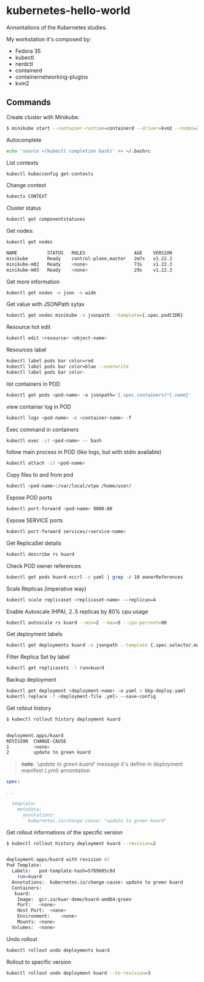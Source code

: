 # kubernetes-hello-world

Annontations of the Kubernetes studies.

My workstation it's composed by:

- Fedora 35
- kubectl
- nerdctl
- containerd
- containernetworking-plugins
- kvm2

## Commands

Create cluster with Minikube.

```bash
$ minikube start --container-runtime=containerd --driver=kvm2 --nodes=3
```

Autocomplete 

```bash
echo 'source <(kubectl completion bash)' >> ~/.bashrc
```

List contexts

```bash
kubectl kubecconfig get-contexts
```

Change context

```bash
kubectx CONTEXT
```

Cluster status

```bash
kubectl get componentstatuses
```

Get nodes:

```bash
kubectl get nodes

NAME           STATUS   ROLES                  AGE    VERSION
minikube       Ready    control-plane,master   2m7s   v1.22.3
minikube-m02   Ready    <none>                 73s    v1.22.3
minikube-m03   Ready    <none>                 29s    v1.22.3
```

Get more information

```bash
kubectl get nodes -o json -o wide
```

Get value with JSONPath sytax

```bash
kubectl get nodes minikube -o jsonpath --template={.spec.podCIDR} 
```

Resource hot edit 

```bash
kubectl edit <resource> <object-name>
```

Resources label

```bash
kubectl label pods bar color=red
kubectl label pods bar color=blue --overwrite
kubectl label pods bar color-
```

list containers in POD

```bash
kubectl get pods <pod-name> -o jsonpath='{.spec.containers[*].name}'
```

view container log in POD

```bash
kubectl logs <pod-name> -c <container-name> -f
```

Exec command in containers

```bash
kubectl exec -it <pod-name> -- bash
```

follow main process in POD (like logs, but with stdin available)

```bash
kubectl attach -it <pod-name>
```

Copy files to and from pod

```bash
kubectl <pod-name>:/var/local/xtpo /home/user/
```

Expose POD ports

```bash
kubectl port-forward <pod-name> 8080:80 
```

Expose SERVICE ports

```bash
kubectl port-forward services/<service-name> 
```

Get ReplicaSet details

```bash
kubectl describe rs kuard
```

Check POD owner references

```bash
kubectl get pods kuard-xccrl -o yaml | grep -A 10 ownerReferences
```

Scale Replicas (imperative way)

```bash
kubectl scale replicaset <replicaset-name> --replicas=4 
```

Enable Autoscale (HPA), 2..5 replicas by 80% cpu usage

```bash
kubectl autoscale rs kuard --min=2 --max=5 --cpu-percent=80
```

Get deployment labels

```bash
kubectl get deployments kuard -o jsonpath --template {.spec.selector.matchLabels}
```

Filter Replica Set by label

```bash
kubectl get replicasets -l run=kuard
```

Backup deployment

```bash
kubectl get deployment <deployment-name> -o yaml > bkp-deploy.yaml
kubectl replace -f <deployment-file .yml> --save-config
```


Get rollout history

```bash
$ kubectl rollout history deployment kuard 


deployment.apps/kuard 
REVISION  CHANGE-CAUSE
1         <none>
2         update to green kuard

```

> __note__: _'update to green kuard'_ message it's define in deployment manifest (.yml) annontation

```yaml
spec:

...

  template:
    metadata:
      annotations:
        kubernetes.io/change-cause: "update to green kuard"
```

Get rollout informations of the specific version

```bash
$ kubectl rollout history deployment kuard --revision=2


deployment.apps/kuard with revision #2
Pod Template:
  Labels:	pod-template-hash=5789685c8d
	run=kuard
  Annotations:	kubernetes.io/change-cause: update to green kuard
  Containers:
   kuard:
    Image:	gcr.io/kuar-demo/kuard-amd64:green
    Port:	<none>
    Host Port:	<none>
    Environment:	<none>
    Mounts:	<none>
  Volumes:	<none>
```

Undo rollout

```bash
kubectl rollout undo deployments kuard
```

Rollout to specific version

```bash
kubectl rollout undo deployment kuard --to-revision=3
```

